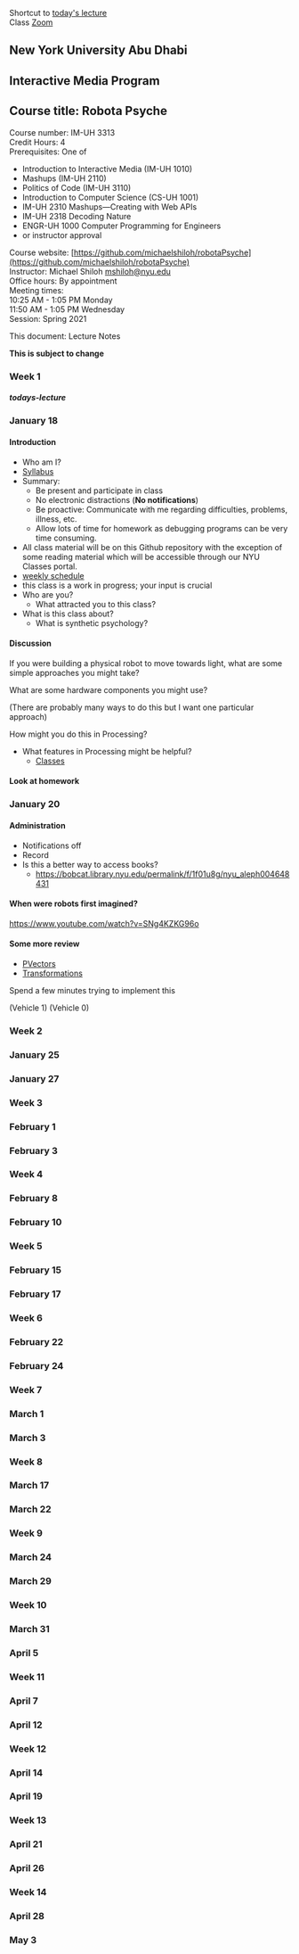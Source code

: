 Shortcut to [today's lecture](lectureNotes.md/#todays-lecture)    
Class [Zoom](https://nyu.zoom.us/j/97015960666)  

## New York University Abu Dhabi  
## Interactive Media Program
## Course title: Robota Psyche  
Course number: IM-UH 3313  
Credit Hours: 4       
Prerequisites: One of  
- Introduction to Interactive Media (IM-UH 1010)
- Mashups (IM-UH 2110)
- Politics of Code (IM-UH 3110)
- Introduction to Computer Science (CS-UH 1001)
- IM-UH 2310 Mashups—Creating with Web APIs
- IM-UH 2318 Decoding Nature
- ENGR-UH 1000 Computer Programming for Engineers
- or instructor approval  

Course website:
[https://github.com/michaelshiloh/robotaPsyche](https://github.com/michaelshiloh/robotaPsyche)    
Instructor: Michael Shiloh mshiloh@nyu.edu    
Office hours: By appointment  
Meeting times:        
10:25 AM - 1:05 PM Monday      
11:50 AM - 1:05 PM Wednesday      
Session: Spring 2021     

This document: Lecture Notes

**This is subject to change**

### Week 1

##### todays-lecture
### January 18

#### Introduction

- Who am I?
- [Syllabus](syllabus.md)
- Summary:
  - Be present and participate in class
  - No electronic distractions (**No notifications**)
  - Be proactive: 
		Communicate with me regarding difficulties, problems, illness, etc.
  - Allow lots of time for homework 
		as debugging programs can be very time consuming.
- All class material will be on this Github repository 
	with the exception of some reading material which will be 
	accessible through our NYU Classes portal.
- [weekly schedule](weeklySchedule.md)
- this class is a work in progress; your input is crucial
- Who are you?
	- What attracted you to this class?
- What is this class about?
	- What is synthetic psychology?

#### Discussion

If you were building a physical robot to move towards light, what
are some simple approaches you might take?

What are some hardware components you might use?

(There are probably many ways to do this but I want one particular approach)

How might you do this in Processing?
- What features in Processing might be helpful?
	- [Classes](https://github.com/michaelshiloh/simpleProcessingClassExample)

#### Look at homework 

### January 20

#### Administration

- Notifications off
- Record 
- Is this a better way to access books?
	- https://bobcat.library.nyu.edu/permalink/f/1f01u8g/nyu_aleph004648431

#### When were robots first imagined?

https://www.youtube.com/watch?v=SNg4KZKG96o

#### Some more review

- [PVectors](https://processing.org/tutorials/pvector/)
- [Transformations](https://processing.org/tutorials/transform2d/)

Spend a few minutes trying to implement this

(Vehicle 1)
(Vehicle 0)


### Week 2
### January 25
### January 27

### Week 3
### February 1
### February 3

### Week 4
### February 8
### February 10

### Week 5
### February 15
### February 17

### Week 6
### February 22
### February 24

### Week 7
### March 1
### March 3

### Week 8
### March 17
### March 22

### Week 9
### March 24
### March 29

### Week 10
### March 31
### April 5

### Week 11
### April 7
### April 12

### Week 12
### April 14
### April 19

### Week 13
### April 21
### April 26

### Week 14
### April 28
### May 3
